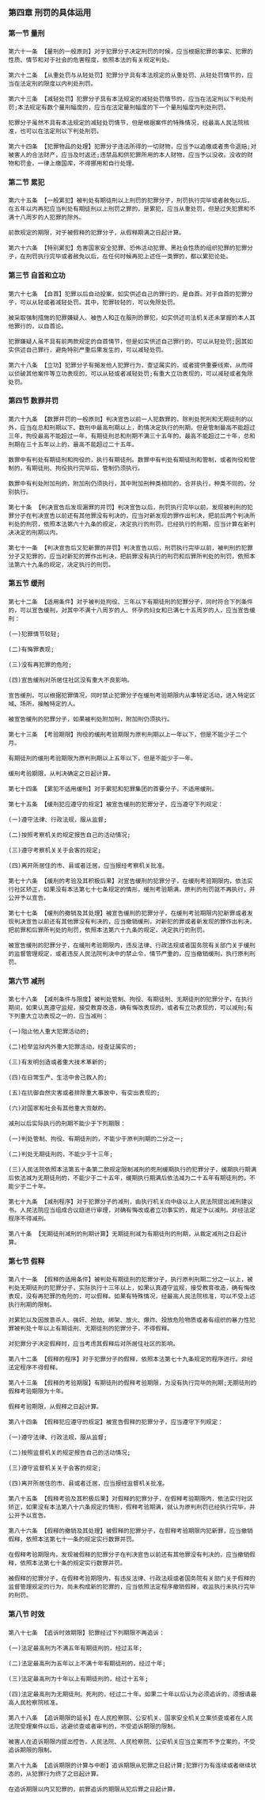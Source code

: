 ### 第四章 刑罚的具体运用
    
#### 第一节 量刑

    第六十一条 【量刑的一般原则】对于犯罪分子决定刑罚的时候，应当根据犯罪的事实、犯罪的性质、情节和对于社会的危害程度，依照本法的有关规定判处。
    
    第六十二条 【从重处罚与从轻处罚】犯罪分子具有本法规定的从重处罚、从轻处罚情节的，应当在法定刑的限度以内判处刑罚。
    
    第六十三条 【减轻处罚】犯罪分子具有本法规定的减轻处罚情节的，应当在法定刑以下判处刑罚;本法规定有数个量刑幅度的，应当在法定量刑幅度的下一个量刑幅度内判处刑罚。
    
    犯罪分子虽然不具有本法规定的减轻处罚情节，但是根据案件的特殊情况，经最高人民法院核准，也可以在法定刑以下判处刑罚。
    
    第六十四条 【犯罪物品的处理】犯罪分子违法所得的一切财物，应当予以追缴或者责令退赔;对被害人的合法财产，应当及时返还;违禁品和供犯罪所用的本人财物，应当予以没收。没收的财物和罚金，一律上缴国库，不得挪用和自行处理。
    
#### 第二节 累犯

    第六十五条 【一般累犯】被判处有期徒刑以上刑罚的犯罪分子，刑罚执行完毕或者赦免以后，在五年以内再犯应当判处有期徒刑以上刑罚之罪的，是累犯，应当从重处罚，但是过失犯罪和不满十八周岁的人犯罪的除外。
    
    前款规定的期限，对于被假释的犯罪分子，从假释期满之日起计算。
    
    第六十六条 【特别累犯】危害国家安全犯罪、恐怖活动犯罪、黑社会性质的组织犯罪的犯罪分子，在刑罚执行完毕或者赦免以后，在任何时候再犯上述任一类罪的，都以累犯论处。
    
#### 第三节 自首和立功

    第六十七条 【自首】犯罪以后自动投案，如实供述自己的罪行的，是自首。对于自首的犯罪分子，可以从轻或者减轻处罚。其中，犯罪较轻的，可以免除处罚。
    
    被采取强制措施的犯罪嫌疑人、被告人和正在服刑的罪犯，如实供述司法机关还未掌握的本人其他罪行的，以自首论。
    
    犯罪嫌疑人虽不具有前两款规定的自首情节，但是如实供述自己罪行的，可以从轻处罚;因其如实供述自己罪行，避免特别严重后果发生的，可以减轻处罚。
    
    第六十八条 【立功】犯罪分子有揭发他人犯罪行为，查证属实的，或者提供重要线索，从而得以侦破其他案件等立功表现的，可以从轻或者减轻处罚;有重大立功表现的，可以减轻或者免除处罚。
    
#### 第四节 数罪并罚

    第六十九条 【数罪并罚的一般原则】判决宣告以前一人犯数罪的，除判处死刑和无期徒刑的以外，应当在总和刑期以下、数刑中最高刑期以上，酌情决定执行的刑期，但是管制最高不能超过三年，拘役最高不能超过一年，有期徒刑总和刑期不满三十五年的，最高不能超过二十年，总和刑期在三十五年以上的，最高不能超过二十五年。
    
    数罪中有判处有期徒刑和拘役的，执行有期徒刑。数罪中有判处有期徒刑和管制，或者拘役和管制的，有期徒刑、拘役执行完毕后，管制仍须执行。
    
    数罪中有判处附加刑的，附加刑仍须执行，其中附加刑种类相同的，合并执行，种类不同的，分别执行。
    
    第七十条 【判决宣告后发现漏罪的并罚】判决宣告以后，刑罚执行完毕以前，发现被判刑的犯罪分子在判决宣告以前还有其他罪没有判决的，应当对新发现的罪作出判决，把前后两个判决所判处的刑罚，依照本法第六十九条的规定，决定执行的刑罚。已经执行的刑期，应当计算在新判决决定的刑期以内。
    
    第七十一条 【判决宣告后又犯新罪的并罚】判决宣告以后，刑罚执行完毕以前，被判刑的犯罪分子又犯罪的，应当对新犯的罪作出判决，把前罪没有执行的刑罚和后罪所判处的刑罚，依照本法第六十九条的规定，决定执行的刑罚。
    
#### 第五节 缓刑

    第七十二条 【适用条件】对于被判处拘役、三年以下有期徒刑的犯罪分子，同时符合下列条件的，可以宣告缓刑，对其中不满十八周岁的人、怀孕的妇女和已满七十五周岁的人，应当宣告缓刑：
    
    (一)犯罪情节较轻;
    
    (二)有悔罪表现;
    
    (三)没有再犯罪的危险;
    
    (四)宣告缓刑对所居住社区没有重大不良影响。
    
    宣告缓刑，可以根据犯罪情况，同时禁止犯罪分子在缓刑考验期限内从事特定活动，进入特定区域、场所，接触特定的人。
    
    被宣告缓刑的犯罪分子，如果被判处附加刑，附加刑仍须执行。
    
    第七十三条 【考验期限】拘役的缓刑考验期限为原判刑期以上一年以下，但是不能少于二个月。
    
    有期徒刑的缓刑考验期限为原判刑期以上五年以下，但是不能少于一年。
    
    缓刑考验期限，从判决确定之日起计算。
    
    第七十四条 【累犯不适用缓刑】对于累犯和犯罪集团的首要分子，不适用缓刑。
    
    第七十五条 【缓刑犯应遵守的规定】被宣告缓刑的犯罪分子，应当遵守下列规定：
    
    (一)遵守法律、行政法规，服从监督;
    
    (二)按照考察机关的规定报告自己的活动情况;
    
    (三)遵守考察机关关于会客的规定;
    
    (四)离开所居住的市、县或者迁居，应当报经考察机关批准。
    
    第七十六条 【缓刑的考验及其积极后果】对宣告缓刑的犯罪分子，在缓刑考验期限内，依法实行社区矫正，如果没有本法第七十七条规定的情形，缓刑考验期满，原判的刑罚就不再执行，并公开予以宣告。
    
    第七十七条 【缓刑的撤销及其处理】被宣告缓刑的犯罪分子，在缓刑考验期限内犯新罪或者发现判决宣告以前还有其他罪没有判决的，应当撤销缓刑，对新犯的罪或者新发现的罪作出判决，把前罪和后罪所判处的刑罚，依照本法第六十九条的规定，决定执行的刑罚。
    
    被宣告缓刑的犯罪分子，在缓刑考验期限内，违反法律、行政法规或者国务院有关部门关于缓刑的监督管理规定，或者违反人民法院判决中的禁止令，情节严重的，应当撤销缓刑，执行原判刑罚。
    
#### 第六节 减刑

    第七十八条 【减刑条件与限度】被判处管制、拘役、有期徒刑、无期徒刑的犯罪分子，在执行期间，如果认真遵守监规，接受教育改造，确有悔改表现的，或者有立功表现的，可以减刑;有下列重大立功表现之一的，应当减刑：
    
    (一)阻止他人重大犯罪活动的;
    
    (二)检举监狱内外重大犯罪活动，经查证属实的;
    
    (三)有发明创造或者重大技术革新的;
    
    (四)在日常生产、生活中舍己救人的;
    
    (五)在抗御自然灾害或者排除重大事故中，有突出表现的;
    
    (六)对国家和社会有其他重大贡献的。
    
    减刑以后实际执行的刑期不能少于下列期限：
    
    (一)判处管制、拘役、有期徒刑的，不能少于原判刑期的二分之一;
    
    (二)判处无期徒刑的，不能少于十三年;
    
    (三)人民法院依照本法第五十条第二款规定限制减刑的死刑缓期执行的犯罪分子，缓期执行期满后依法减为无期徒刑的，不能少于二十五年，缓期执行期满后依法减为二十五年有期徒刑的，不能少于二十年。
    
    第七十九条 【减刑程序】对于犯罪分子的减刑，由执行机关向中级以上人民法院提出减刑建议书。人民法院应当组成合议庭进行审理，对确有悔改或者立功事实的，裁定予以减刑。非经法定程序不得减刑。
    
    第八十条 【无期徒刑减刑的刑期计算】无期徒刑减为有期徒刑的刑期，从裁定减刑之日起计算。
    
#### 第七节 假释

    第八十一条 【假释的适用条件】被判处有期徒刑的犯罪分子，执行原判刑期二分之一以上，被判处无期徒刑的犯罪分子，实际执行十三年以上，如果认真遵守监规，接受教育改造，确有悔改表现，没有再犯罪的危险的，可以假释。如果有特殊情况，经最高人民法院核准，可以不受上述执行刑期的限制。
    
    对累犯以及因故意杀人、强奸、抢劫、绑架、放火、爆炸、投放危险物质或者有组织的暴力性犯罪被判处十年以上有期徒刑、无期徒刑的犯罪分子，不得假释。
    
    对犯罪分子决定假释时，应当考虑其假释后对所居住社区的影响。
    
    第八十二条 【假释的程序】对于犯罪分子的假释，依照本法第七十九条规定的程序进行。非经法定程序不得假释。
    
    第八十三条 【假释的考验期限】有期徒刑的假释考验期限，为没有执行完毕的刑期;无期徒刑的假释考验期限为十年。
    
    假释考验期限，从假释之日起计算。
    
    第八十四条 【假释犯应遵守的规定】被宣告假释的犯罪分子，应当遵守下列规定：
    
    (一)遵守法律、行政法规，服从监督;
    
    (二)按照监督机关的规定报告自己的活动情况;
    
    (三)遵守监督机关关于会客的规定;
    
    (四)离开所居住的市、县或者迁居，应当报经监督机关批准。
    
    第八十五条 【假释考验及其积极后果】对假释的犯罪分子，在假释考验期限内，依法实行社区矫正，如果没有本法第八十六条规定的情形，假释考验期满，就认为原判刑罚已经执行完毕，并公开予以宣告。
    
    第八十六条 【假释的撤销及其处理】被假释的犯罪分子，在假释考验期限内犯新罪，应当撤销假释，依照本法第七十一条的规定实行数罪并罚。
    
    在假释考验期限内，发现被假释的犯罪分子在判决宣告以前还有其他罪没有判决的，应当撤销假释，依照本法第七十条的规定实行数罪并罚。
    
    被假释的犯罪分子，在假释考验期限内，有违反法律、行政法规或者国务院有关部门关于假释的监督管理规定的行为，尚未构成新的犯罪的，应当依照法定程序撤销假释，收监执行未执行完毕的刑罚。
    
#### 第八节 时效

    第八十七条 【追诉时效期限】犯罪经过下列期限不再追诉：
    
    (一)法定最高刑为不满五年有期徒刑的，经过五年;
    
    (二)法定最高刑为五年以上不满十年有期徒刑的，经过十年;
    
    (三)法定最高刑为十年以上有期徒刑的，经过十五年;
    
    (四)法定最高刑为无期徒刑、死刑的，经过二十年。如果二十年以后认为必须追诉的，须报请最高人民检察院核准。
    
    第八十八条 【追诉期限的延长】在人民检察院、公安机关、国家安全机关立案侦查或者在人民法院受理案件以后，逃避侦查或者审判的，不受追诉期限的限制。
    
    被害人在追诉期限内提出控告，人民法院、人民检察院、公安机关应当立案而不予立案的，不受追诉期限的限制。
    
    第八十九条 【追诉期限的计算与中断】追诉期限从犯罪之日起计算;犯罪行为有连续或者继续状态的，从犯罪行为终了之日起计算。
    
    在追诉期限以内又犯罪的，前罪追诉的期限从犯后罪之日起计算。
